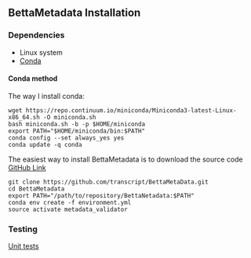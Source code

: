 ## BettaMetadata Installation

### Dependencies

* Linux system
* [Conda](https://conda.io/docs/user-guide/install/linux.html)

#### Conda method

The way I install conda:

```
wget https://repo.continuum.io/miniconda/Miniconda3-latest-Linux-x86_64.sh -O miniconda.sh
bash miniconda.sh -b -p $HOME/miniconda
export PATH="$HOME/miniconda/bin:$PATH"
conda config --set always_yes yes
conda update -q conda
```

The easiest way to install BettaMetadata is to download the source code [GitHub Link](https://github.com/transcript/BettaMetaData)

```
git clone https://github.com/transcript/BettaMetaData.git
cd BettaMetadata
export PATH="/path/to/repository/BettaNetadata:$PATH"
conda env create -f environment.yml
source activate metadata_validator
```

### Testing

[Unit tests](tests.md)

